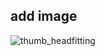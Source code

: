 ## add image

![thumb_headfitting](https://user-images.githubusercontent.com/43998771/157290468-5432b856-406e-403d-9ef8-265a0f35f139.jpeg)
